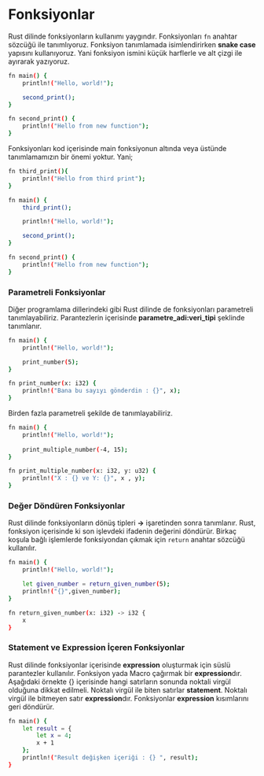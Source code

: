 # Fonksiyonlar
Rust dilinde fonksiyonların kullanımı yaygındır. Fonksiyonları `fn` anahtar sözcüğü ile tanımlıyoruz. 
Fonksiyon tanımlamada isimlendirirken **snake case** yapısını kullanıyoruz. Yani fonksiyon ismini küçük harflerle ve alt çizgi ile ayırarak yazıyoruz.
```sh
fn main() {
    println!("Hello, world!");

    second_print();
}

fn second_print() {
    println!("Hello from new function");
}
```
Fonksiyonları kod içerisinde main fonksiyonun altında veya üstünde tanımlamamızın bir önemi yoktur. Yani;
```sh
fn third_print(){
    println!("Hello from third print");
}

fn main() {
    third_print();

    println!("Hello, world!");

    second_print();
}

fn second_print() {
    println!("Hello from new function");
}
```
### Parametreli Fonksiyonlar
Diğer programlama dillerindeki gibi Rust dilinde de fonksiyonları parametreli tanımlayabiliriz.
Parantezlerin içerisinde **parametre_adi:veri_tipi** şeklinde tanımlanır.
```sh
fn main() {
    println!("Hello, world!");

    print_number(5);
}

fn print_number(x: i32) {
    println!("Bana bu sayıyı gönderdin : {}", x);
}
```
Birden fazla parametreli şekilde de tanımlayabiliriz.
```sh
fn main() {
    println!("Hello, world!");
    
    print_multiple_number(-4, 15);
}

fn print_multiple_number(x: i32, y: u32) {
    println!("X : {} ve Y: {}", x , y);
}
```
### Değer Döndüren Fonksiyonlar
Rust dilinde fonksiyonların dönüş tipleri **->** işaretinden sonra tanımlanır.
Rust, fonksiyon içerisinde ki son işlevdeki ifadenin değerini döndürür.
Birkaç koşula bağlı işlemlerde fonksiyondan çıkmak için `return` anahtar sözcüğü kullanılır.
```sh
fn main() {
    println!("Hello, world!");

    let given_number = return_given_number(5);
    println!("{}",given_number);
}

fn return_given_number(x: i32) -> i32 {
    x
}
```
### Statement ve Expression İçeren Fonksiyonlar
Rust dilinde fonksiyonlar içerisinde **expression** oluşturmak için süslü parantezler kullanılır.
Fonksiyon yada Macro çağırmak bir **expression**dır. 
Aşağıdaki örnekte {} içerisinde hangi satırların sonunda noktali virgül olduğuna dikkat edilmeli. 
Noktalı virgül ile biten satırlar **statement**. Noktalı virgül ile bitmeyen satır **expression**dır.
Fonksiyonlar **expression** kısımlarını geri döndürür.
```sh
fn main() {
    let result = {
        let x = 4;
        x + 1
    };
    println!("Result değişken içeriği : {} ", result);
}
```
